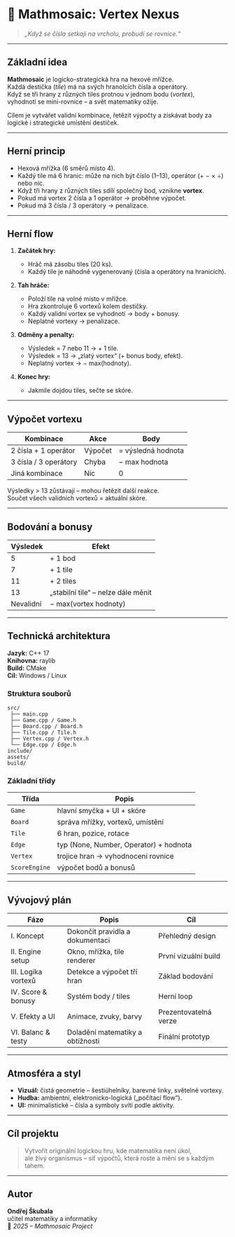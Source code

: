 # 🧩 Mathmosaic: Vertex Nexus

> *„Když se čísla setkají na vrcholu, probudí se rovnice.“*  

---

## Základní idea  

**Mathmosaic** je logicko-strategická hra na hexové mřížce.  
Každá destička (*tile*) má na svých hranolcích čísla a operátory.  
Když se tři hrany z různých tiles protnou v jednom bodu (*vortex*),  
vyhodnotí se mini-rovnice – a svět matematiky ožije.  

Cílem je vytvářet validní kombinace, řetězit výpočty a získávat body za logické i strategické umístění destiček.  

---

## Herní princip  

- Hexová mřížka (6 směrů místo 4).  
- Každý tile má 6 hranic: může na nich být číslo (1–13), operátor (+ − × ÷) nebo nic.  
- Když tři hrany z různých tiles sdílí společný bod, vznikne **vortex**.  
- Pokud má vortex 2 čísla a 1 operátor → proběhne výpočet.  
- Pokud má 3 čísla / 3 operátory → penalizace.  

---

## Herní flow  

1. **Začátek hry:**  
   - Hráč má zásobu tiles (20 ks).  
   - Každý tile je náhodně vygenerovaný (čísla a operátory na hranicích).  

2. **Tah hráče:**  
   - Položí tile na volné místo v mřížce.  
   - Hra zkontroluje 6 vortexů kolem destičky.  
   - Každý validní vortex se vyhodnotí → body + bonusy.  
   - Neplatné vortexy → penalizace.  

3. **Odměny a penalty:**  
   - Výsledek = 7 nebo 11 → + 1 tile.  
   - Výsledek = 13 → „zlatý vortex“ (+ bonus body, efekt).  
   - Neplatný vortex → − max(hodnoty).  

4. **Konec hry:**  
   - Jakmile dojdou tiles, sečte se skóre.  

---

## Výpočet vortexu  

| Kombinace | Akce | Body |
|------------|------|------|
| 2 čísla + 1 operátor | Výpočet | = výsledná hodnota |
| 3 čísla / 3 operátory | Chyba | − max hodnota |
| Jiná kombinace | Nic | 0 |

Výsledky > 13 zůstávají – mohou řetězit další reakce.  
Součet všech validních vortexů = aktuální skóre.  

---

## Bodování a bonusy  

| Výsledek | Efekt |
|-----------|--------|
| 5 | + 1 bod |
| 7 | + 1 tile |
| 11 | + 2 tiles |
| 13 | „stabilní tile“ – nelze dále měnit |
| Nevalidní | − max(vortex hodnoty) |

---

## Technická architektura  

**Jazyk:** C++ 17  
**Knihovna:** raylib  
**Build:** CMake  
**Cíl:** Windows / Linux  

### Struktura souborů  

```
src/
 ├── main.cpp
 ├── Game.cpp / Game.h
 ├── Board.cpp / Board.h
 ├── Tile.cpp / Tile.h
 ├── Vertex.cpp / Vertex.h
 └── Edge.cpp / Edge.h
include/
assets/
build/
```

### Základní třídy  

| Třída | Popis |
|--------|--------|
| `Game` | hlavní smyčka + UI + skóre |
| `Board` | správa mřížky, vortexů, umístění |
| `Tile` | 6 hran, pozice, rotace |
| `Edge` | typ (None, Number, Operator) + hodnota |
| `Vertex` | trojice hran → vyhodnocení rovnice |
| `ScoreEngine` | výpočet bodů a bonusů |

---

## Vývojový plán  

| Fáze | Popis | Cíl |
|------|--------|-----|
| I. Koncept | Dokončit pravidla a dokumentaci | Přehledný design |
| II. Engine setup | Okno, mřížka, tile renderer | První vizuální build |
| III. Logika vortexů | Detekce a výpočet tří hran | Základ bodování |
| IV. Score & bonusy | Systém body / tiles | Herní loop |
| V. Efekty a UI | Animace, zvuky, barvy | Prezentovatelná verze |
| VI. Balanc & testy | Doladění matematiky a obtížnosti | Finální prototyp |

---

## Atmosféra a styl  

- **Vizuál:** čistá geometrie – šestiúhelníky, barevné linky, světelné vortexy.  
- **Hudba:** ambientní, elektronicko-logická („počítací flow“).  
- **UI:** minimalistické – čísla a symboly svítí podle aktivity.  

---

## Cíl projektu  

> Vytvořit originální logickou hru, kde matematika není úkol,  
> ale živý organismus – síť výpočtů, která roste a mění se s každým tahem.  

---

## Autor  

**Ondřej Škubala**  
učitel matematiky a informatiky  
📍 *2025 – Mathmosaic Project*

